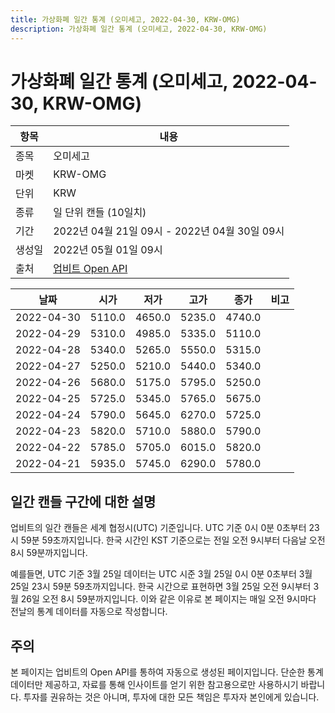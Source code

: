 ```yaml
---
title: 가상화폐 일간 통계 (오미세고, 2022-04-30, KRW-OMG)
description: 가상화폐 일간 통계 (오미세고, 2022-04-30, KRW-OMG)
---
```



가상화폐 일간 통계 (오미세고, 2022-04-30, KRW-OMG)
===

|항목|내용|
|--|--|
|종목|오미세고|
|마켓|KRW-OMG|
|단위|KRW|
|종류|일 단위 캔들 (10일치)|
|기간|2022년 04월 21일 09시 - 2022년 04월 30일 09시|
|생성일|2022년 05월 01일 09시|
|출처|[업비트 Open API](https://docs.upbit.com)|


|날짜|시가|저가|고가|종가|비고|
|--|--|--|--|--|--|
|2022-04-30|5110.0|4650.0|5235.0|4740.0|    |
|2022-04-29|5310.0|4985.0|5335.0|5110.0|    |
|2022-04-28|5340.0|5265.0|5550.0|5315.0|    |
|2022-04-27|5250.0|5210.0|5440.0|5340.0|    |
|2022-04-26|5680.0|5175.0|5795.0|5250.0|    |
|2022-04-25|5725.0|5345.0|5765.0|5675.0|    |
|2022-04-24|5790.0|5645.0|6270.0|5725.0|    |
|2022-04-23|5820.0|5710.0|5880.0|5790.0|    |
|2022-04-22|5785.0|5705.0|6015.0|5820.0|    |
|2022-04-21|5935.0|5745.0|6290.0|5780.0|    |


일간 캔들 구간에 대한 설명
---


업비트의 일간 캔들은 세계 협정시(UTC) 기준입니다. 
UTC 기준 0시 0분 0초부터 23시 59분 59초까지입니다. 
한국 시간인 KST 기준으로는 전일 오전 9시부터 다음날 오전 8시 59분까지입니다. 


예를들면, UTC 기준 3월 25일 데이터는 UTC 시준 3월 25일 0시 0분 0초부터 3월 25일 23시 59분 59초까지입니다. 
한국 시간으로 표현하면 3월 25일 오전 9시부터 3월 26일 오전 8시 59분까지입니다. 
이와 같은 이유로 본 페이지는 매일 오전 9시마다 전날의 통계 데이터를 자동으로 작성합니다. 


주의
---


본 페이지는 업비트의 Open API를 통하여 자동으로 생성된 페이지입니다. 
단순한 통계 데이터만 제공하고, 자료를 통해 인사이트를 얻기 위한 참고용으로만 사용하시기 바랍니다. 
투자를 권유하는 것은 아니며, 투자에 대한 모든 책임은 투자자 본인에게 있습니다. 
